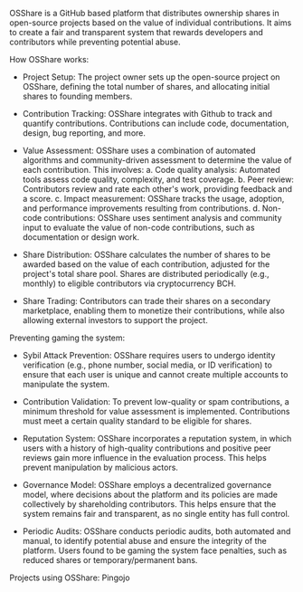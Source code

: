 OSShare is a GitHub based platform that distributes ownership shares in open-source projects based on the value of individual contributions. It aims to create a fair and transparent system that rewards developers and contributors while preventing potential abuse.

How OSShare works:

- Project Setup: The project owner sets up the open-source project on OSShare, defining the total number of shares, and allocating initial shares to founding members.

- Contribution Tracking: OSShare integrates with Github to track and quantify contributions. Contributions can include code, documentation, design, bug reporting, and more.


- Value Assessment: OSShare uses a combination of automated algorithms and community-driven assessment to determine the value of each contribution. This involves:
  a. Code quality analysis: Automated tools assess code quality, complexity, and test coverage.
  b. Peer review: Contributors review and rate each other's work, providing feedback and a score.
  c. Impact measurement: OSShare tracks the usage, adoption, and performance improvements resulting from contributions.
  d. Non-code contributions: OSShare uses sentiment analysis and community input to evaluate the value of non-code contributions, such as documentation or design work.

- Share Distribution: OSShare calculates the number of shares to be awarded based on the value of each contribution, adjusted for the project's total share pool. Shares are distributed periodically (e.g., monthly) to eligible contributors via cryptocurrency BCH.

- Share Trading: Contributors can trade their shares on a secondary marketplace, enabling them to monetize their contributions, while also allowing external investors to support the project.

Preventing gaming the system:

- Sybil Attack Prevention: OSShare requires users to undergo identity verification (e.g., phone number, social media, or ID verification) to ensure that each user is unique and cannot create multiple accounts to manipulate the system.

- Contribution Validation: To prevent low-quality or spam contributions, a minimum threshold for value assessment is implemented. Contributions must meet a certain quality standard to be eligible for shares.

- Reputation System: OSShare incorporates a reputation system, in which users with a history of high-quality contributions and positive peer reviews gain more influence in the evaluation process. This helps prevent manipulation by malicious actors.

- Governance Model: OSShare employs a decentralized governance model, where decisions about the platform and its policies are made collectively by shareholding contributors. This helps ensure that the system remains fair and transparent, as no single entity has full control.

- Periodic Audits: OSShare conducts periodic audits, both automated and manual, to identify potential abuse and ensure the integrity of the platform. Users found to be gaming the system face penalties, such as reduced shares or temporary/permanent bans.

Projects using OSShare:
Pingojo
